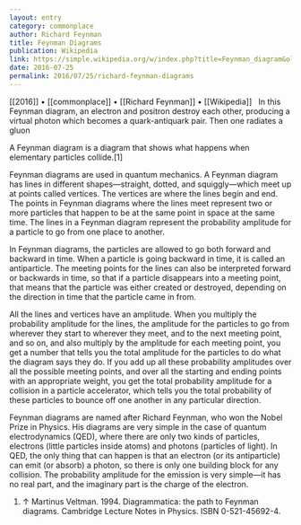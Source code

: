 ```yaml
---
layout: entry
category: commonplace
author: Richard Feynman
title: Feynman Diagrams
publication: Wikipedia
link: https://simple.wikipedia.org/w/index.php?title=Feynman_diagram&oldid=5389250
date: 2016-07-25
permalink: 2016/07/25/richard-feynman-diagrams
---
```


[[2016]] • [[commonplace]] • [[Richard Feynman]] • [[Wikipedia]]
 
In this Feynman diagram, an electron and positron destroy each other, producing a virtual photon which becomes a quark-antiquark pair. Then one radiates a gluon

A Feynman diagram is a diagram that shows what happens when elementary particles collide.[1]

Feynman diagrams are used in quantum mechanics. A Feynman diagram has lines in different shapes—straight, dotted, and squiggly—which meet up at points called vertices. The vertices are where the lines begin and end. The points in Feynman diagrams where the lines meet represent two or more particles that happen to be at the same point in space at the same time. The lines in a Feynman diagram represent the probability amplitude for a particle to go from one place to another.

In Feynman diagrams, the particles are allowed to go both forward and backward in time. When a particle is going backward in time, it is called an antiparticle. The meeting points for the lines can also be interpreted forward or backwards in time, so that if a particle disappears into a meeting point, that means that the particle was either created or destroyed, depending on the direction in time that the particle came in from.

All the lines and vertices have an amplitude. When you multiply the probability amplitude for the lines, the amplitude for the particles to go from wherever they start to wherever they meet, and to the next meeting point, and so on, and also multiply by the amplitude for each meeting point, you get a number that tells you the total amplitude for the particles to do what the diagram says they do. If you add up all these probability amplitudes over all the possible meeting points, and over all the starting and ending points with an appropriate weight, you get the total probability amplitude for a collision in a particle accelerator, which tells you the total probability of these particles to bounce off one another in any particular direction.

Feynman diagrams are named after Richard Feynman, who won the Nobel Prize in Physics. His diagrams are very simple in the case of quantum electrodynamics (QED), where there are only two kinds of particles, electrons (little particles inside atoms) and photons (particles of light). In QED, the only thing that can happen is that an electron (or its antiparticle) can emit (or absorb) a photon, so there is only one building block for any collision. The probability amplitude for the emission is very simple—it has no real part, and the imaginary part is the charge of the electron.

1. ↑ Martinus Veltman. 1994. Diagrammatica: the path to Feynman diagrams. Cambridge Lecture Notes in Physics. ISBN 0-521-45692-4.